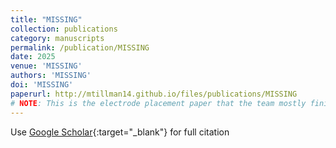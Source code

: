 ```yaml
---
title: "MISSING"
collection: publications
category: manuscripts
permalink: /publication/MISSING
date: 2025
venue: 'MISSING'
authors: 'MISSING'
doi: 'MISSING'
paperurl: http://mtillman14.github.io/files/publications/MISSING
# NOTE: This is the electrode placement paper that the team mostly finished before I arrived, but submitted with my name on soon after I got to Shirley Ryan.
---
```


Use [Google Scholar](){:target="_blank"} for full citation